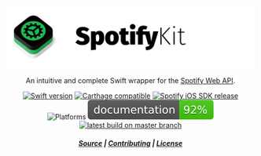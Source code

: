 ![Logo](https://github.com/haversnail/SpotifyKit/raw/master/Logo/SpotifyKit.png)
<p align="center">An intuitive and complete Swift wrapper for the <a href="https://developer.spotify.com/documentation/web-api/">Spotify Web API</a>.</p>

<p align="center">
    <a href="https://swift.org"><img src="https://img.shields.io/badge/Swift-4.0-orange.svg" alt="Swift version" /></a>
    <a href="https://github.com/Carthage/Carthage"><img src="https://img.shields.io/badge/Carthage-compatible-4BC51D.svg" alt="Carthage compatible" /></a>
    <a href="https://github.com/spotify/ios-sdk"><img src="https://img.shields.io/badge/iOS%20SDK-beta--25-blue.svg" alt="Spotify iOS SDK release" /></a>
    <img src="https://img.shields.io/badge/platform-iOS-lightgrey.svg" alt="Platforms" />
    <img src="badge.svg" alt="Documentation coverage" />
    <a href="https://travis-ci.org/haversnail/SpotifyKit"><img src="https://travis-ci.org/haversnail/SpotifyKit.svg?branch=master" alt="latest build on master branch" /></a>
</p>

<h5 align="center">
    <a href="https://github.com/haversnail/SpotifyKit">Source</a> | <a href="https://github.com/haversnail/SpotifyKit/blob/master/CONTRIBUTING.md">Contributing</a> | <a href="https://github.com/haversnail/SpotifyKit/blob/master/LICENSE.txt">License</a>
</h5>
